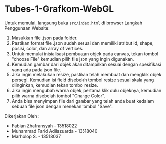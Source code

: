 # Tubes-1-Grafkom-WebGL

Untuk memulai, langsung buka `src/index.html` di browser
Langkah Penggunaan Website: <br>
1. Masukkan file .json pada folder.
2. Pastikan format file .json sudah sesuai dan memiliki atribut id, shape, posisi, color, dan array of vertices.
3. Untuk memulai inisialisasi pembuatan objek pada canvas, tekan tombol "choose File" kemudian pilih file json yang ingin digunakan.
4. Kemudian gambar dari objek akan ditampilkan sesuai dengan spesifikasi yang ada pada json file.
5. Jika ingin melakukan resize, pastikan telah membuat dan mengklik objek persegi. Kemudian isi field disebelah tombol resize sesuai skala yang diinginkan, kemudian tekan tombol resize.
6. Jika ingin mengubah warna objek, pertama klik dulu objeknya, kemudian pilih warna disebelah tombol "Change Color".
7. Anda bisa menyimpan file dari gambar yang telah anda buat kedalam sebuah file json dengan menekan tombol "Save".


Dikerjakan Oleh : 
- Fabian Zhafransyah - 13518022
- Muhammad Farid Adilazuarda - 13518040
- Marholop S. - 13518037
